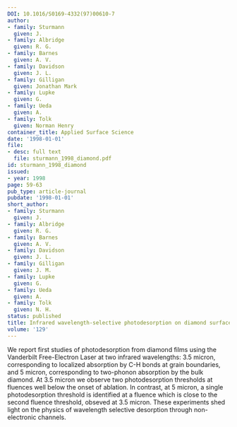 ```yaml
---
DOI: 10.1016/S0169-4332(97)00610-7
author:
- family: Sturmann
  given: J.
- family: Albridge
  given: R. G.
- family: Barnes
  given: A. V.
- family: Davidson
  given: J. L.
- family: Gilligan
  given: Jonathan Mark
- family: Lupke
  given: G.
- family: Ueda
  given: A.
- family: Tolk
  given: Norman Henry
container_title: Applied Surface Science
date: '1998-01-01'
file:
- desc: full text
  file: sturmann_1998_diamond.pdf
id: sturmann_1998_diamond
issued:
- year: 1998
page: 59-63
pub_type: article-journal
pubdate: '1998-01-01'
short_author:
- family: Sturmann
  given: J.
- family: Albridge
  given: R. G.
- family: Barnes
  given: A. V.
- family: Davidson
  given: J. L.
- family: Gilligan
  given: J. M.
- family: Lupke
  given: G.
- family: Ueda
  given: A.
- family: Tolk
  given: N. H.
status: published
title: Infrared wavelength-selective photodesorption on diamond surfaces
volume: '129'
---
```

We report first studies of photodesorption from diamond films using the Vanderbilt Free-Electron Laser at two infrared wavelengths: 3.5 micron, corresponding to localized absorption by C-H bonds at grain boundaries, and 5 micron, corresponding to two-phonon absorption by the bulk diamond. At 3.5 micron we observe two photodesorption thresholds at fluences well below the onset of ablation. In contrast, at 5 micron, a single photodesorption threshold is identified at a fluence which is close to the second fluence threshold, obseved at 3.5 micron. These experiments shed light on the physics of wavelength selective desorption through non-electronic channels.
